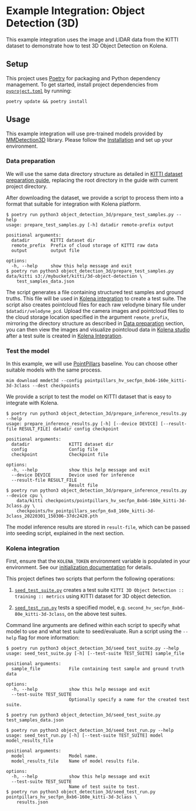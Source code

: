 # Example Integration: Object Detection (3D)

This example integration uses the image and LIDAR data from the KITTI dataset to
demonstrate how to test 3D Object Detection on Kolena.

## Setup

This project uses [Poetry](https://python-poetry.org/) for packaging and Python dependency management. To get started,
install project dependencies from [`pyproject.toml`](./pyproject.toml) by running:

```shell
poetry update && poetry install
```

## Usage

This example integration will use pre-trained models provided by
[MMDetection3D](https://github.com/open-mmlab/mmdetection3d/blob/main/docs/en/model_zoo.md) library.
Please follow the [Installation](https://mmdetection3d.readthedocs.io/en/latest/get_started.html#installation)
and set up your environment.

### Data preparation

We will use the same data directory structure as detailed in
[KITTI dataset preparation guide](https://mmdetection3d.readthedocs.io/en/latest/advanced_guides/datasets/kitti.html),
replacing the root directory in the guide with current project directory.

After downloading the dataset, we provide a script to process them into a format that suitable for integration with
Kolena platform.

```
$ poetry run python3 object_detection_3d/prepare_test_samples.py --help
usage: prepare_test_samples.py [-h] datadir remote-prefix output

positional arguments:
  datadir        KITTI dataset dir
  remote_prefix  Prefix of cloud storage of KITTI raw data
  output         output file

options:
  -h, --help     show this help message and exit
$ poetry run python3 object_detection_3d/prepare_test_samples.py data/kitti s3://mybucket/kitti/3d-object-detection \
    test_samples_data.json
```

The script generates a file containing structured test samples and ground truths. This file will be used in
[Kolena integration](#kolena-integration) to create a test suite. The script also creates pointcloud files for each raw
velodyne binary file under `$datadir/velodyne_pcd`. Upload the camera images and pointcloud files to the cloud storage
location specified in the argument `remote_prefix`, mirroring the directory structure as described in
[Data preparation](#data-preparation) section, you can then view the images and visualize pointcloud data in
[Kolena studio](https://app.kolena.io/redirect/studio) after a test suite is created in
[Kolena Integration](#kolena-integration).

### Test the model

In this example, we will use [PointPillars](https://github.com/open-mmlab/mmdetection3d/tree/main/configs/pointpillars)
baseline. You can choose other suitable models with the same process.

```
mim download mmdet3d --config pointpillars_hv_secfpn_8xb6-160e_kitti-3d-3class --dest checkpoints
```

We provide a script to test the model on KITTI dataset that is easy to integrate with Kolena.

```
$ poetry run python3 object_detection_3d/prepare_inference_results.py --help
usage: prepare_inference_results.py [-h] [--device DEVICE] [--result-file RESULT_FILE] datadir config checkpoint

positional arguments:
  datadir               KITTI dataset dir
  config                Config file
  checkpoint            Checkpoint file

options:
  -h, --help            show this help message and exit
  --device DEVICE       Device used for inference
  --result-file RESULT_FILE
                        Result file
$ poetry run python3 object_detection_3d/prepare_inference_results.py --device cpu \
    data/kitti checkpoints/pointpillars_hv_secfpn_8xb6-160e_kitti-3d-3class.py \
    checkpoints/hv_pointpillars_secfpn_6x8_160e_kitti-3d-3class_20220301_150306-37dc2420.pth
```

The model inference results are stored in `result-file`, which can be passed into seeding script, explained in the
next section.

### Kolena integration

First, ensure that the `KOLENA_TOKEN` environment variable is populated in your environment. See our
[initialization documentation](https://docs.kolena.com/installing-kolena/#initialization) for details.

This project defines two scripts that perform the following operations:

1. [`seed_test_suite.py`](object_detection_3d/seed_test_suite.py)
   creates a test suite `KITTI 3D Object Detection :: training :: metrics` using KITTI dataset for 3D object detection.

2. [`seed_test_run.py`](object_detection_3d/seed_test_run.py)
   tests a specified model, e.g. `second_hv_secfpn_8xb6-80e_kitti-3d-3class`, on the above test suites.

Command line arguments are defined within each script to specify what model to use and what test suite to seed/evaluate.
Run a script using the `--help` flag for more information:

```
$ poetry run python3 object_detection_3d/seed_test_suite.py --help
usage: seed_test_suite.py [-h] [--test-suite TEST_SUITE] sample_file

positional arguments:
  sample_file           File containing test sample and ground truth data

options:
  -h, --help            show this help message and exit
  --test-suite TEST_SUITE
                        Optionally specify a name for the created test suite.

$ poetry run python3 object_detection_3d/seed_test_suite.py test_samples_data.json
```

```
$ poetry run python3 object_detection_3d/seed_test_run.py --help
usage: seed_test_run.py [-h] [--test-suite TEST_SUITE] model model_results_file

positional arguments:
  model                 Model name.
  model_results_file    Name of model results file.

options:
  -h, --help            show this help message and exit
  --test-suite TEST_SUITE
                        Name of test suite to test.
$ poetry run python3 object_detection_3d/seed_test_run.py pointpillars_hv_secfpn_8xb6-160e_kitti-3d-3class \
    results.json
```
